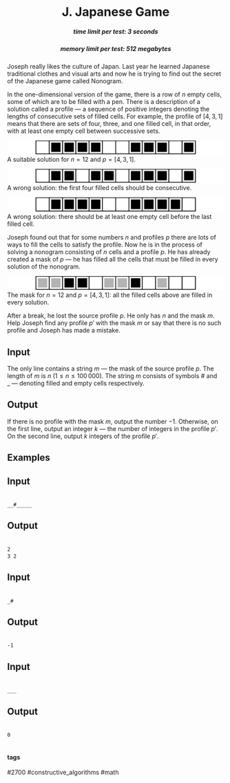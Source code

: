 <h1 style='text-align: center;'> J. Japanese Game</h1>

<h5 style='text-align: center;'>time limit per test: 3 seconds</h5>
<h5 style='text-align: center;'>memory limit per test: 512 megabytes</h5>

Joseph really likes the culture of Japan. Last year he learned Japanese traditional clothes and visual arts and now he is trying to find out the secret of the Japanese game called Nonogram.

In the one-dimensional version of the game, there is a row of $n$ empty cells, some of which are to be filled with a pen. There is a description of a solution called a profile — a sequence of positive integers denoting the lengths of consecutive sets of filled cells. For example, the profile of $[4, 3, 1]$ means that there are sets of four, three, and one filled cell, in that order, with at least one empty cell between successive sets.

 ![](images/7a2ec6eef2a8990ca87369275e00ff3d727142b6.png)A suitable solution for $n = 12$ and $p = [4, 3, 1]$. 

 ![](images/576966c8c448e6c57711c7c8c48b57ee891143df.png)A wrong solution: the first four filled cells should be consecutive. 

 ![](images/fcabfef8f4c2e5ea68b94a6ec84ba5d3930b38f0.png)A wrong solution: there should be at least one empty cell before the last filled cell. 

Joseph found out that for some numbers $n$ and profiles $p$ there are lots of ways to fill the cells to satisfy the profile. Now he is in the process of solving a nonogram consisting of $n$ cells and a profile $p$. He has already created a mask of $p$ — he has filled all the cells that must be filled in every solution of the nonogram.

 ![](images/e9defc82c67384b93c6d14f4cc99554ea8f3adf6.png)The mask for $n = 12$ and $p = [4, 3, 1]$: all the filled cells above are filled in every solution. 

After a break, he lost the source profile $p$. He only has $n$ and the mask $m$. Help Joseph find any profile $p'$ with the mask $m$ or say that there is no such profile and Joseph has made a mistake.

## Input

The only line contains a string $m$ — the mask of the source profile $p$. The length of $m$ is $n$ ($1 \le n \le 100\,000$). The string $m$ consists of symbols # and _ — denoting filled and empty cells respectively.

## Output

If there is no profile with the mask $m$, output the number $-1$. Otherwise, on the first line, output an integer $k$ — the number of integers in the profile $p'$. On the second line, output $k$ integers of the profile $p'$.

## Examples

## Input


```

__#_____

```
## Output


```

2
3 2 

```
## Input


```

_#

```
## Output


```

-1

```
## Input


```

___

```
## Output


```

0


```


#### tags 

#2700 #constructive_algorithms #math 